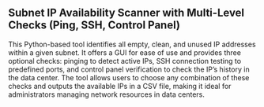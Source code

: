 ## Subnet IP Availability Scanner with Multi-Level Checks (Ping, SSH, Control Panel)

This Python-based tool identifies all empty, clean, and unused IP addresses within a given subnet. It offers a GUI for ease of use and provides three optional checks: pinging to detect active IPs, SSH connection testing to predefined ports, and control panel verification to check the IP’s history in the data center. The tool allows users to choose any combination of these checks and outputs the available IPs in a CSV file, making it ideal for administrators managing network resources in data centers.
